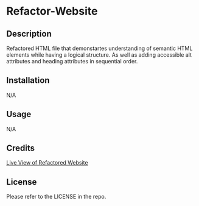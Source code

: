 # Refactor-Website

## Description

Refactored HTML file that demonstartes understanding of semantic HTML elements while having a logical structure. As well as adding accessible alt attributes and heading attributes in sequential order. 


## Installation

N/A

## Usage

N/A

## Credits

[Live View of Refactored Website](https://cebrero11.github.io/Refactor-Website/)

## License

Please refer to the LICENSE in the repo.
